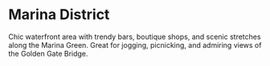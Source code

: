 # Marina District

Chic waterfront area with trendy bars, boutique shops, and scenic stretches along the Marina Green. Great for jogging, picnicking, and admiring views of the Golden Gate Bridge.
